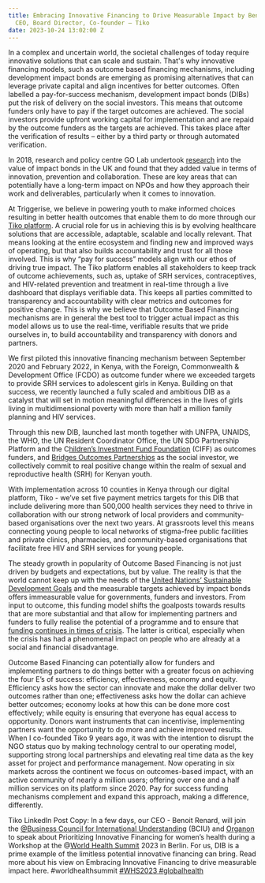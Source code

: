 ```yaml
---
title: Embracing Innovative Financing to Drive Measurable Impact by Benoit Renard,
  CEO, Board Director, Co-founder – Tiko
date: 2023-10-24 13:02:00 Z
---
```


In a complex and uncertain world, the societal challenges of today require innovative solutions that can scale and sustain. That's why innovative financing models, such as outcome based financing mechanisms, including development impact bonds are emerging as promising alternatives that can leverage private capital and align incentives for better outcomes.
Often labelled a pay-for-success mechanism, development impact bonds (DIBs) put the risk of delivery on the social investors. This means that outcome funders only have to pay if the target outcomes are achieved. The social investors provide upfront working capital for implementation and are repaid by the outcome funders as the targets are achieved. This takes place after the verification of results – either by a third party or through automated verification. 

In 2018, research and policy centre GO Lab undertook [research](https://golab.bsg.ox.ac.uk/the-basics/impact-bonds/) into the value of impact bonds in the UK and found that they added value in terms of innovation, prevention and collaboration. These are key areas that can potentially have a long-term impact on NPOs and how they approach their work and deliverables, particularly when it comes to innovation. 

At Triggerise, we believe in powering youth to make informed choices resulting in better health outcomes that enable them to do more through our [Tiko platform](https://triggerise.org/). A crucial role for us in achieving this is by evolving healthcare solutions that are accessible, adaptable, scalable and locally relevant. That means looking at the entire ecosystem and finding new and improved ways of operating, but that also builds accountability and trust for all those involved. This is why “pay for success” models align with our ethos of driving true impact. The Tiko platform enables all stakeholders to keep track of outcome achievements, such as, uptake of SRH services, contraceptives, and HIV-related prevention and treatment in real-time through a live dashboard that displays verifiable data. This keeps all parties committed to transparency and accountability with clear metrics and outcomes for positive change. This is why we believe that Outcome Based Financing mechanisms are in general the best tool to trigger actual impact as this model allows us to use the real-time, verifiable results that we pride ourselves in, to build accountability and transparency with donors and partners.

We first piloted this innovative financing mechanism between September 2020 and February 2022, in Kenya, with the Foreign, Commonwealth & Development Office (FCDO) as outcome funder where we exceeded targets to provide SRH services to adolescent girls in Kenya. Building on that success, we recently launched a fully scaled and ambitious DIB as a catalyst that will set in motion meaningful differences in the lives of girls living in multidimensional poverty with more than half a million family planning and HIV services. 

Through this new DIB, launched last month together with UNFPA, UNAIDS, the WHO, the UN Resident Coordinator Office, the UN SDG Partnership Platform and the C[hildren’s Investment Fund Foundation](http://ciff.org) (CIFF) as outcomes funders, and [Bridges Outcomes Partnerships](https://www.bridgesoutcomespartnerships.org/) as the social investor, we collectively commit to real positive change within the realm of sexual and reproductive health (SRH) for Kenyan youth.

With implementation across 10 counties in Kenya through our digital platform, Tiko - we’ve set five payment metrics targets for this DIB that include delivering more than 500,000 health services they need to thrive in collaboration with our strong network of local providers and community-based organisations over the next two years. At grassroots level this means connecting young people to local networks of stigma-free public facilities and private clinics, pharmacies, and community-based organisations that facilitate free HIV and SRH services for young people. 

The steady growth in popularity of Outcome Based Financing is not just driven by budgets and expectations, but by value. The reality is that the world cannot keep up with the needs of the [United Nations’ Sustainable Development Goals](https://sdgs.un.org/goals) and the measurable targets achieved by impact bonds offers immeasurable value for governments, funders and investors. From input to outcome, this funding model shifts the goalposts towards results that are more substantial and that allow for implementing partners and funders to fully realise the potential of a programme and to ensure that [funding continues in times of crisis](https://www.devex.com/news/sponsored/opinion-why-development-impact-bonds-could-become-a-lot-more-important-99205). The latter is critical, especially when the crisis has had a phenomenal impact on people who are already at a social and financial disadvantage. 

Outcome Based Financing can potentially allow for funders and implementing partners to do things better with a greater focus on achieving the four E’s of success: efficiency, effectiveness, economy and equity. Efficiency asks how the sector can innovate and make the dollar deliver two outcomes rather than one; effectiveness asks how the dollar can achieve better outcomes; economy looks at how this can be done more cost effectively; while equity is ensuring that everyone has equal access to opportunity. Donors want instruments that can incentivise, implementing partners want the opportunity to do more and achieve improved results.  
When I co-founded Tiko 9 years ago, it was with the intention to disrupt the NGO status quo by making technology central to our operating model, supporting strong local partnerships and elevating real time data as the key asset for project and performance management. Now operating in six markets across the continent we focus on outcomes-based impact, with an active community of nearly a million users; offering over one and a half million services on its platform since 2020. Pay for success funding mechanisms complement and expand this approach, making a difference, differently.

Tiko LinkedIn Post Copy:
In a few days, our CEO - Benoit Renard, will join the [@Business Council for International Understanding](https://www.linkedin.com/company/business-council-for-international-understanding-bciu/) (BCIU) and [Organon](https://www.linkedin.com/company/organon/) to speak about Prioritizing Innovative Financing for women’s health during a Workshop at the @[World Health Summit](https://www.linkedin.com/company/worldhealthsummit/) 2023 in Berlin. For us, DIB is a prime example of the limitless potential innovative financing can bring. Read more about his view on Embracing Innovative Financing to drive measurable impact here.
#worldhealthsummit [#WHS2023 #globalhealth
](https://www.linkedin.com/feed/hashtag/?keywords=whs2023&highlightedUpdateUrns=urn%3Ali%3Aactivity%3A7117529566864121856)